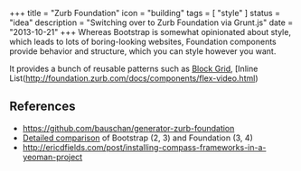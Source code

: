+++
title = "Zurb Foundation"
icon = "building"
tags = [
  "style"
]
status = "idea"
description = "Switching over to Zurb Foundation via Grunt.js"
date = "2013-10-21"
+++
Whereas Bootstrap is somewhat opinionated about style, which leads to lots of boring-looking websites, Foundation components provide behavior and structure, which you can style however you want. 

It provides a bunch of reusable patterns such as [Block Grid](http://foundation.zurb.com/docs/components/block-grid.html), [Inline List(http://foundation.zurb.com/docs/components/flex-video.html)

## References

 - <https://github.com/bauschan/generator-zurb-foundation>
 - [Detailed comparison](http://responsive.vermilion.com/compare.php) of Bootstrap (2, 3) and Foundation (3, 4)
 - <http://ericdfields.com/post/installing-compass-frameworks-in-a-yeoman-project>

 